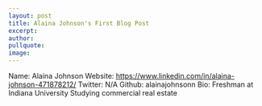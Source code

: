 ```yaml
---
layout: post
title: Alaina Johnson's First Blog Post
excerpt: 
author: 
pullquote:
image: 
---
```



Name: Alaina Johnson
Website: https://www.linkedin.com/in/alaina-johnson-471878212/
Twitter: N/A
Github: alainajohnsonn
Bio: Freshman at Indiana University Studying commercial real estate
